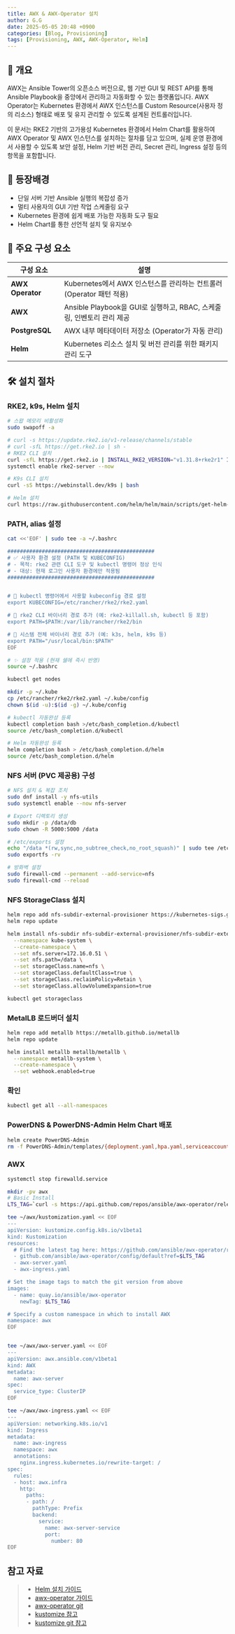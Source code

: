 ```yaml
---
title: AWX & AWX-Operator 설치
author: G.G
date: 2025-05-05 20:48 +0900
categories: [Blog, Provisioning]
tags: [Provisioning, AWX, AWX-Operator, Helm]
---
```


## 📘 개요
AWX는 Ansible Tower의 오픈소스 버전으로, 웹 기반 GUI 및 REST API를 통해 Ansible Playbook을 중앙에서 관리하고 자동화할 수 있는 플랫폼입니다.
AWX Operator는 Kubernetes 환경에서 AWX 인스턴스를 Custom Resource(사용자 정의 리소스) 형태로 배포 및 유지 관리할 수 있도록 설계된 컨트롤러입니다.

이 문서는 RKE2 기반의 고가용성 Kubernetes 환경에서 Helm Chart를 활용하여 AWX Operator 및 AWX 인스턴스를 설치하는 절차를 담고 있으며,
실제 운영 환경에서 사용할 수 있도록 보안 설정, Helm 기반 버전 관리, Secret 관리, Ingress 설정 등의 항목을 포함합니다.

## 🧭 등장배경
- 단일 서버 기반 Ansible 실행의 복잡성 증가
- 멀티 사용자의 GUI 기반 작업 스케줄링 요구
- Kubernetes 환경에 쉽게 배포 가능한 자동화 도구 필요
- Helm Chart를 통한 선언적 설치 및 유지보수

## 🧩 주요 구성 요소

| 구성 요소            | 설명                                                  |
| ---------------- | --------------------------------------------------- |
| **AWX Operator** | Kubernetes에서 AWX 인스턴스를 관리하는 컨트롤러(Operator 패턴 적용)    |
| **AWX**          | Ansible Playbook을 GUI로 실행하고, RBAC, 스케줄링, 인벤토리 관리 제공 |
| **PostgreSQL**   | AWX 내부 메타데이터 저장소 (Operator가 자동 관리)                  |
| **Helm**         | Kubernetes 리소스 설치 및 버전 관리를 위한 패키지 관리 도구             |

## 🛠️ 설치 절차

### RKE2, k9s, Helm 설치

```bash
# 스왑 메모리 비활성화
sudo swapoff -a

# curl -s https://update.rke2.io/v1-release/channels/stable
# curl -sfL https://get.rke2.io | sh -
# RKE2 CLI 설치
curl -sfL https://get.rke2.io | INSTALL_RKE2_VERSION="v1.31.8+rke2r1" INSTALL_RKE2_TYPE="server" sh -
systemctl enable rke2-server --now
```

```bash
# K9s CLI 설치
curl -sS https://webinstall.dev/k9s | bash

# Helm 설치
curl https://raw.githubusercontent.com/helm/helm/main/scripts/get-helm-3 | bash
```

### PATH, alias 설정

```bash
cat <<'EOF' | sudo tee -a ~/.bashrc

###############################################
# ✅ 사용자 환경 설정 (PATH 및 KUBECONFIG)
# - 목적: rke2 관련 CLI 도구 및 kubectl 명령어 정상 인식
# - 대상: 현재 로그인 사용자 환경에만 적용됨
###############################################


# 📌 kubectl 명령어에서 사용할 kubeconfig 경로 설정
export KUBECONFIG=/etc/rancher/rke2/rke2.yaml

# 📌 rke2 CLI 바이너리 경로 추가 (예: rke2-killall.sh, kubectl 등 포함)
export PATH=$PATH:/var/lib/rancher/rke2/bin

# 📌 시스템 전체 바이너리 경로 추가 (예: k3s, helm, k9s 등)
export PATH="/usr/local/bin:$PATH"
EOF

# ✨ 설정 적용 (현재 쉘에 즉시 반영)
source ~/.bashrc

kubectl get nodes

mkdir -p ~/.kube
cp /etc/rancher/rke2/rke2.yaml ~/.kube/config
chown $(id -u):$(id -g) ~/.kube/config

# kubectl 자동완성 등록
kubectl completion bash >/etc/bash_completion.d/kubectl
source /etc/bash_completion.d/kubectl

# Helm 자동완성 등록
helm completion bash > /etc/bash_completion.d/helm
source /etc/bash_completion.d/helm
```

### NFS 서버 (PVC 제공용) 구성

```bash
# NFS 설치 & 복잡 조치
sudo dnf install -y nfs-utils
sudo systemctl enable --now nfs-server

# Export 디렉토리 생성
sudo mkdir -p /data/db
sudo chown -R 5000:5000 /data

# /etc/exports 설정
echo "/data *(rw,sync,no_subtree_check,no_root_squash)" | sudo tee /etc/exports > /dev/null
sudo exportfs -rv

# 방화벽 설정
sudo firewall-cmd --permanent --add-service=nfs
sudo firewall-cmd --reload
```

### NFS StorageClass 설치

```bash
helm repo add nfs-subdir-external-provisioner https://kubernetes-sigs.github.io/nfs-subdir-external-provisioner
helm repo update

helm install nfs-subdir nfs-subdir-external-provisioner/nfs-subdir-external-provisioner \
  --namespace kube-system \
  --create-namespace \
  --set nfs.server=172.16.0.51 \
  --set nfs.path=/data \
  --set storageClass.name=nfs \
  --set storageClass.defaultClass=true \
  --set storageClass.reclaimPolicy=Retain \
  --set storageClass.allowVolumeExpansion=true

kubectl get storageclass
```

### MetalLB 로드버더 설치

```bash
helm repo add metallb https://metallb.github.io/metallb
helm repo update

helm install metallb metallb/metallb \
  --namespace metallb-system \
  --create-namespace \
  --set webhook.enabled=true
```

### 확인

```bash
kubectl get all --all-namespaces
```

### PowerDNS & PowerDNS-Admin Helm Chart 배포

```bash
helm create PowerDNS-Admin
rm -f PowerDNS-Admin/templates/{deployment.yaml,hpa.yaml,serviceaccount.yaml,service.yaml,tests/*}
```

### AWX

```bash
systemctl stop firewalld.service

mkdir -pv awx
# Basic Install
LTS_TAG=`curl -s https://api.github.com/repos/ansible/awx-operator/releases/latest | grep tag_name | cut -d '"' -f 4`

tee ~/awx/kustomization.yaml << EOF
---
apiVersion: kustomize.config.k8s.io/v1beta1
kind: Kustomization
resources:
  # Find the latest tag here: https://github.com/ansible/awx-operator/releases
  - github.com/ansible/awx-operator/config/default?ref=$LTS_TAG
  - awx-server.yaml
  - awx-ingress.yaml

# Set the image tags to match the git version from above
images:
  - name: quay.io/ansible/awx-operator
    newTag: $LTS_TAG

# Specify a custom namespace in which to install AWX
namespace: awx
EOF


tee ~/awx/awx-server.yaml << EOF
---
apiVersion: awx.ansible.com/v1beta1
kind: AWX
metadata:
  name: awx-server
spec:
  service_type: ClusterIP
EOF

tee ~/awx/awx-ingress.yaml << EOF
---
apiVersion: networking.k8s.io/v1
kind: Ingress
metadata:
  name: awx-ingress
  namespace: awx
  annotations:
    nginx.ingress.kubernetes.io/rewrite-target: /
spec:
  rules:
  - host: awx.infra
    http:
      paths:
      - path: /
        pathType: Prefix
        backend:
          service:
            name: awx-server-service
            port:
              number: 80
EOF
```

## 참고 자료
> - [Helm 설치 가이드](https://helm.sh/ko/docs/intro/install/)
> - [awx-operator 가이드](https://ansible.readthedocs.io/projects/awx-operator/en/latest/)
> - [awx-operator git](https://github.com/ansible/awx-operator/blob/devel/docs/installation/basic-install.md)
> - [kustomize 참고](https://kubectl.docs.kubernetes.io/installation/kustomize/binaries/)
> - [kustomize git 참고](https://github.com/kubernetes-sigs/kustomize)